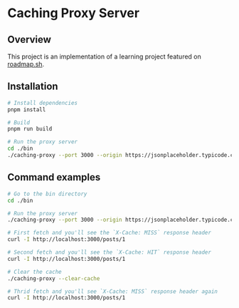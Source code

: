 # Caching Proxy Server

## Overview

This project is an implementation of a learning project featured on [roadmap.sh](https://roadmap.sh/projects/caching-server).

## Installation

```bash
# Install dependencies
pnpm install

# Build
pnpm run build

# Run the proxy server
cd ./bin
./caching-proxy --port 3000 --origin https://jsonplaceholder.typicode.com
```

## Command examples

```bash
# Go to the bin directory
cd ./bin

# Run the proxy server
./caching-proxy --port 3000 --origin https://jsonplaceholder.typicode.com

# First fetch and you'll see the `X-Cache: MISS` response header
curl -I http://localhost:3000/posts/1

# Second fetch and you'll see the `X-Cache: HIT` response header
curl -I http://localhost:3000/posts/1

# Clear the cache
./caching-proxy --clear-cache

# Thrid fetch and you'll see `X-Cache: MISS` response header again
curl -I http://localhost:3000/posts/1
```
